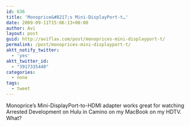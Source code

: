 ```yaml
---
id: 636
title: 'Monoprice&#8217;s Mini-DisplayPort-t…'
date: 2009-09-11T15:06:13+00:00
author: Avi
layout: post
guid: http://aviflax.com/post/monoprices-mini-displayport-t/
permalink: /post/monoprices-mini-displayport-t/
aktt_notify_twitter:
  - 'yes'
aktt_twitter_id:
  - "3917335440"
categories:
  - none
tags:
  - tweet
---
```

Monoprice&#8217;s Mini-DisplayPort-to-HDMI adapter works great for watching Arrested Development on Hulu in Camino on my MacBook on my HDTV. What?